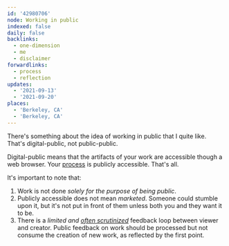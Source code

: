 ```yaml
---
id: '42980706'
node: Working in public
indexed: false
daily: false
backlinks:
  - one-dimension
  - me
  - disclaimer
forwardlinks:
  - process
  - reflection
updates:
  - '2021-09-13'
  - '2021-09-20'
places:
  - 'Berkeley, CA'
  - 'Berkeley, CA'
---
```

There's something about the idea of working in public that I  quite like. That's digital-public, not public-public. 

Digital-public means that the artifacts of your work are accessible though a web browser. Your [process](process.md) is publicly accessible. That's all. 

It's important to note that:

1. Work is not done *solely for the purpose of being public*. 
2. Publicly accessible does not mean *marketed*. Someone could stumble upon it, but it's not put in front of them unless both you and they want it to be.  
3. There is a *limited and [often scrutinized](reflection.md)* feedback loop between viewer and creator. Public feedback on work should be processed but not consume the creation of new work, as reflected by the first point.
